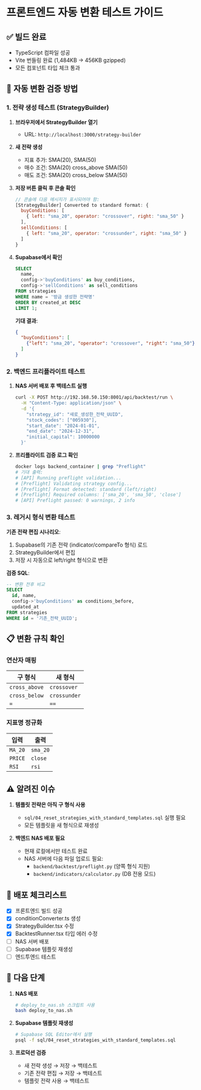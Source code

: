 # 프론트엔드 자동 변환 테스트 가이드

## ✅ 빌드 완료
- TypeScript 컴파일 성공
- Vite 번들링 완료 (1,484KB → 456KB gzipped)
- 모든 컴포넌트 타입 체크 통과

## 🧪 자동 변환 검증 방법

### 1. 전략 생성 테스트 (StrategyBuilder)

1. **브라우저에서 StrategyBuilder 열기**
   - URL: `http://localhost:3000/strategy-builder`

2. **새 전략 생성**
   - 지표 추가: SMA(20), SMA(50)
   - 매수 조건: SMA(20) cross_above SMA(50)
   - 매도 조건: SMA(20) cross_below SMA(50)

3. **저장 버튼 클릭 후 콘솔 확인**
   ```javascript
   // 콘솔에 다음 메시지가 표시되어야 함:
   [StrategyBuilder] Converted to standard format: {
     buyConditions: [
       { left: "sma_20", operator: "crossover", right: "sma_50" }
     ],
     sellConditions: [
       { left: "sma_20", operator: "crossunder", right: "sma_50" }
     ]
   }
   ```

4. **Supabase에서 확인**
   ```sql
   SELECT
     name,
     config->'buyConditions' as buy_conditions,
     config->'sellConditions' as sell_conditions
   FROM strategies
   WHERE name = '방금 생성한 전략명'
   ORDER BY created_at DESC
   LIMIT 1;
   ```

   **기대 결과**:
   ```json
   {
     "buyConditions": [
       {"left": "sma_20", "operator": "crossover", "right": "sma_50"}
     ]
   }
   ```

### 2. 백엔드 프리플라이트 테스트

1. **NAS 서버 배포 후 백테스트 실행**
   ```bash
   curl -X POST http://192.168.50.150:8001/api/backtest/run \
     -H "Content-Type: application/json" \
     -d '{
       "strategy_id": "새로_생성한_전략_UUID",
       "stock_codes": ["005930"],
       "start_date": "2024-01-01",
       "end_date": "2024-12-31",
       "initial_capital": 10000000
     }'
   ```

2. **프리플라이트 검증 로그 확인**
   ```bash
   docker logs backend_container | grep "Preflight"
   # 기대 출력:
   # [API] Running preflight validation...
   # [Preflight] Validating strategy config...
   # [Preflight] Format detected: standard (left/right)
   # [Preflight] Required columns: ['sma_20', 'sma_50', 'close']
   # [API] Preflight passed: 0 warnings, 2 info
   ```

### 3. 레거시 형식 변환 테스트

**기존 전략 편집 시나리오**:
1. Supabase의 기존 전략 (indicator/compareTo 형식) 로드
2. StrategyBuilder에서 편집
3. 저장 시 자동으로 left/right 형식으로 변환

**검증 SQL**:
```sql
-- 변환 전후 비교
SELECT
  id, name,
  config->'buyConditions' as conditions_before,
  updated_at
FROM strategies
WHERE id = '기존_전략_UUID';
```

## 📋 변환 규칙 확인

### 연산자 매핑
| 구 형식 | 새 형식 |
|---------|---------|
| `cross_above` | `crossover` |
| `cross_below` | `crossunder` |
| `=` | `==` |

### 지표명 정규화
| 입력 | 출력 |
|------|------|
| `MA_20` | `sma_20` |
| `PRICE` | `close` |
| `RSI` | `rsi` |

## ⚠️ 알려진 이슈

1. **템플릿 전략은 아직 구 형식 사용**
   - `sql/04_reset_strategies_with_standard_templates.sql` 실행 필요
   - 모든 템플릿을 새 형식으로 재생성

2. **백엔드 NAS 배포 필요**
   - 현재 로컬에서만 테스트 완료
   - NAS 서버에 다음 파일 업로드 필요:
     - `backend/backtest/preflight.py` (양쪽 형식 지원)
     - `backend/indicators/calculator.py` (DB 전용 모드)

## 🚀 배포 체크리스트

- [x] 프론트엔드 빌드 성공
- [x] conditionConverter.ts 생성
- [x] StrategyBuilder.tsx 수정
- [x] BacktestRunner.tsx 타입 에러 수정
- [ ] NAS 서버 배포
- [ ] Supabase 템플릿 재생성
- [ ] 엔드투엔드 테스트

## 🔄 다음 단계

1. **NAS 배포**
   ```bash
   # deploy_to_nas.sh 스크립트 사용
   bash deploy_to_nas.sh
   ```

2. **Supabase 템플릿 재생성**
   ```bash
   # Supabase SQL Editor에서 실행
   psql -f sql/04_reset_strategies_with_standard_templates.sql
   ```

3. **프로덕션 검증**
   - 새 전략 생성 → 저장 → 백테스트
   - 기존 전략 편집 → 저장 → 백테스트
   - 템플릿 전략 사용 → 백테스트

